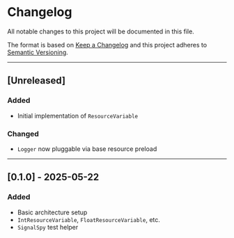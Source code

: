 # Changelog

All notable changes to this project will be documented in this file.

The format is based on [Keep a Changelog](https://keepachangelog.com)
and this project adheres to [Semantic Versioning](https://semver.org/).

---

## [Unreleased]

### Added
- Initial implementation of `ResourceVariable`

### Changed
- `Logger` now pluggable via base resource preload

---

## [0.1.0] - 2025-05-22

### Added
- Basic architecture setup
- `IntResourceVariable`, `FloatResourceVariable`, etc.
- `SignalSpy` test helper